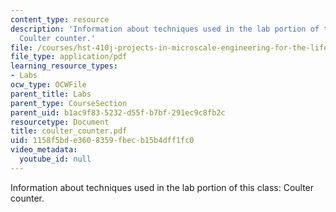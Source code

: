 ```yaml
---
content_type: resource
description: 'Information about techniques used in the lab portion of this class:
  Coulter counter.'
file: /courses/hst-410j-projects-in-microscale-engineering-for-the-life-sciences-spring-2007/1158f5bde3608359fbecb15b4dff1fc0_coulter_counter.pdf
file_type: application/pdf
learning_resource_types:
- Labs
ocw_type: OCWFile
parent_title: Labs
parent_type: CourseSection
parent_uid: b1ac9f83-5232-d55f-b7bf-291ec9c8fb2c
resourcetype: Document
title: coulter_counter.pdf
uid: 1158f5bd-e360-8359-fbec-b15b4dff1fc0
video_metadata:
  youtube_id: null
---
```

Information about techniques used in the lab portion of this class: Coulter counter.


